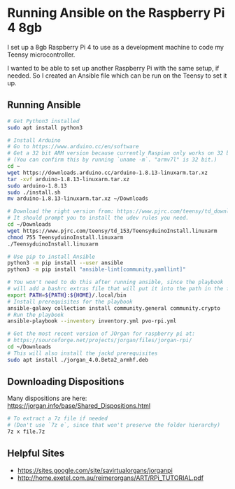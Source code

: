 # Running Ansible on the Raspberry Pi 4 8gb

I set up a 8gb Raspberry Pi 4 to use as a development machine to code my Teensy microcontroller.

I wanted to be able to set up another Raspberry Pi with the same setup, if needed. So I created an Ansible file which can be run on the Teensy to set it up.

## Running Ansible

```bash
# Get Python3 installed
sudo apt install python3

# Install Arduino
# Go to https://www.arduino.cc/en/software
# Get a 32 bit ARM version because currently Raspian only works on 32 bit
# (You can confirm this by running `uname -m`. "armv7l" is 32 bit.)
cd ~
wget https://downloads.arduino.cc/arduino-1.8.13-linuxarm.tar.xz
tar -xvf arduino-1.8.13-linuxarm.tar.xz
sudo arduino-1.8.13
sudo ./install.sh
mv arduino-1.8.13-linuxarm.tar.xz ~/Downloads

# Download the right version from: https://www.pjrc.com/teensy/td_download.html
# It should prompt you to install the udev rules you need.
cd ~/Downloads
wget https://www.pjrc.com/teensy/td_153/TeensyduinoInstall.linuxarm
chmod 755 TeensyduinoInstall.linuxarm
./TeensyduinoInstall.linuxarm

# Use pip to install Ansible
python3 -m pip install --user ansible
python3 -m pip install "ansible-lint[community,yamllint]" 

# You won't need to do this after running ansible, since the playbook
# will add a bashrc extras file that will put it into the path in the future
export PATH=${PATH}:${HOME}/.local/bin
# Install prerequisites for the playbook
ansible-galaxy collection install community.general community.crypto
# Run the playbook
ansible-playbook --inventory inventory.yml pvo-rpi.yml

# Get the most recent version of JOrgan for raspberry pi at:
# https://sourceforge.net/projects/jorgan/files/jorgan-rpi/
cd ~/Downloads
# This will also install the jackd prerequisites
sudo apt install ./jorgan_4.0.Beta2_armhf.deb
```

## Downloading Dispositions

Many dispositions are here: <https://jorgan.info/base/Shared_Dispositions.html>

```bash
# To extract a 7z file if needed
# (Don't use `7z e`, since that won't preserve the folder hierarchy)
7z x file.7z
```

## Helpful Sites

* <https://sites.google.com/site/savirtualorgans/jorganpi>
* <http://home.exetel.com.au/reimerorgans/ART/RPi_TUTORIAL.pdf>
